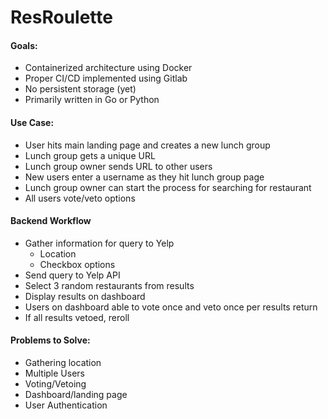 # ResRoulette
#### Goals:
- Containerized architecture using Docker
- Proper CI/CD implemented using Gitlab
- No persistent storage (yet)
- Primarily written in Go or Python


#### Use Case:
- User hits main landing page and creates a new lunch group
- Lunch group gets a unique URL
- Lunch group owner sends URL to other users
- New users enter a username as they hit lunch group page
- Lunch group owner can start the process for searching for restaurant
- All users vote/veto options

#### Backend Workflow
- Gather information for query to Yelp
  - Location
  - Checkbox options
- Send query to Yelp API
- Select 3 random restaurants from results
- Display results on dashboard
- Users on dashboard able to vote once and veto once per results return
- If all results vetoed, reroll

#### Problems to Solve:
- Gathering location
- Multiple Users
- Voting/Vetoing
- Dashboard/landing page
- User Authentication
